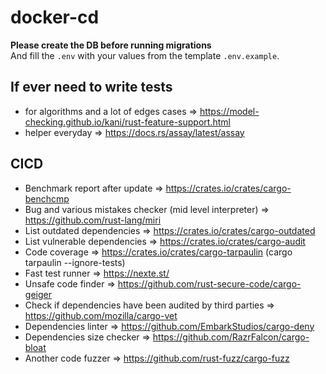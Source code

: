 # docker-cd
**Please create the DB before running migrations**  
And fill the `.env` with your values from the template `.env.example`.

## If ever need to write tests
- for algorithms and a lot of edges cases => https://model-checking.github.io/kani/rust-feature-support.html
- helper everyday => https://docs.rs/assay/latest/assay

## CICD
- Benchmark report after update => https://crates.io/crates/cargo-benchcmp
- Bug and various mistakes checker (mid level interpreter) => https://github.com/rust-lang/miri
- List outdated dependencies => https://crates.io/crates/cargo-outdated
- List vulnerable dependencies => https://crates.io/crates/cargo-audit
- Code coverage => https://crates.io/crates/cargo-tarpaulin (cargo tarpaulin --ignore-tests)
- Fast test runner => https://nexte.st/
- Unsafe code finder => https://github.com/rust-secure-code/cargo-geiger
- Check if dependencies have been audited by third parties => https://github.com/mozilla/cargo-vet
- Dependencies linter => https://github.com/EmbarkStudios/cargo-deny
- Dependencies size checker => https://github.com/RazrFalcon/cargo-bloat
- Another code fuzzer => https://github.com/rust-fuzz/cargo-fuzz